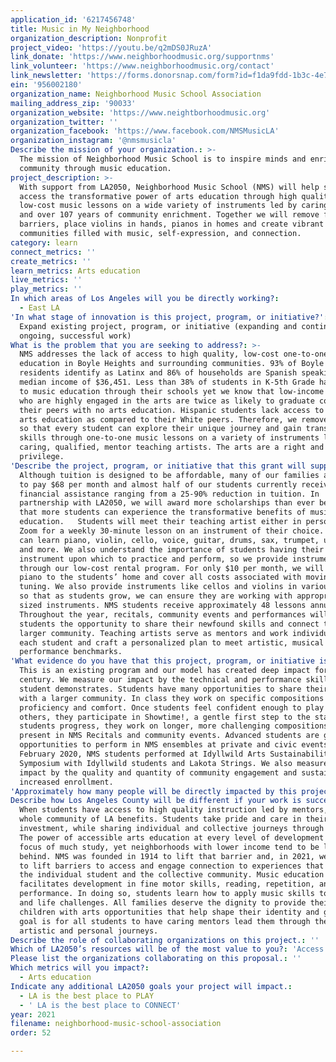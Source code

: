 ```yaml
---
application_id: '6217456748'
title: Music in My Neighborhood
organization_description: Nonprofit
project_video: 'https://youtu.be/q2mDS0JRuzA'
link_donate: 'https://www.neighborhoodmusic.org/supportnms'
link_volunteer: 'https://www.neighborhoodmusic.org/contact'
link_newsletter: 'https://forms.donorsnap.com/form?id=f1da9fdd-1b3c-4e7b-a7a8-8637be690219'
ein: '956002180'
organization_name: Neighborhood Music School Association
mailing_address_zip: '90033'
organization_website: 'https://www.neightborhoodmusic.org'
organization_twitter: ''
organization_facebook: 'https://www.facebook.com/NMSMusicLA'
organization_instagram: '@nmsmusicla'
Describe the mission of your organization.: >-
  The mission of Neighborhood Music School is to inspire minds and enrich our
  community through music education.
project_description: >-
  With support from LA2050, Neighborhood Music School (NMS) will help students
  access the transformative power of arts education through high quality,
  low-cost music lessons on a wide variety of instruments led by caring mentors
  and over 107 years of community enrichment. Together we will remove financial
  barriers, place violins in hands, pianos in homes and create vibrant
  communities filled with music, self-expression, and connection. 
category: learn
connect_metrics: ''
create_metrics: ''
learn_metrics: Arts education
live_metrics: ''
play_metrics: ''
In which areas of Los Angeles will you be directly working?:
  - East LA
'In what stage of innovation is this project, program, or initiative?': >-
  Expand existing project, program, or initiative (expanding and continuing
  ongoing, successful work)
What is the problem that you are seeking to address?: >-
  NMS addresses the lack of access to high quality, low-cost one-to-one music
  education in Boyle Heights and surrounding communities. 93% of Boyle Heights
  residents identify as Latinx and 86% of households are Spanish speaking with a
  median income of $36,451. Less than 38% of students in K-5th Grade have access
  to music education through their schools yet we know that low-income students
  who are highly engaged in the arts are twice as likely to graduate college as
  their peers with no arts education. Hispanic students lack access to quality
  arts education as compared to their White peers. Therefore, we remove barriers
  so that every student can explore their unique journey and gain transferrable
  skills through one-to-one music lessons on a variety of instruments led by
  caring, qualified, mentor teaching artists. The arts are a right and not a
  privilege. 
'Describe the project, program, or initiative that this grant will support to address the problem identified.': >-
  Although tuition is designed to be affordable, many of our families are unable
  to pay $68 per month and almost half of our students currently receive
  financial assistance ranging from a 25-90% reduction in tuition. In
  partnership with LA2050, we will award more scholarships than ever before so
  that more students can experience the transformative benefits of music
  education.   Students will meet their teaching artist either in person or via
  Zoom for a weekly 30-minute lesson on an instrument of their choice. Students
  can learn piano, violin, cello, voice, guitar, drums, sax, trumpet, ukulele
  and more. We also understand the importance of students having their own
  instrument upon which to practice and perform, so we provide instruments
  through our low-cost rental program. For only $10 per month, we will deliver a
  piano to the students’ home and cover all costs associated with moving and
  tuning. We also provide instruments like cellos and violins in various sizes
  so that as students grow, we can ensure they are working with appropriately
  sized instruments. NMS students receive approximately 48 lessons annually.
  Throughout the year, recitals, community events and performances will give
  students the opportunity to share their newfound skills and connect to the
  larger community. Teaching artists serve as mentors and work individually with
  each student and craft a personalized plan to meet artistic, musical and
  performance benchmarks.  
'What evidence do you have that this project, program, or initiative is or will be successful, and how will you define and measure success?': >-
  This is an existing program and our model has created deep impact for over a
  century. We measure our impact by the technical and performance skills each
  student demonstrates. Students have many opportunities to share their talents
  with a larger community. In class they work on specific compositions to build
  proficiency and comfort. Once students feel confident enough to play for
  others, they participate in Showtime!, a gentle first step to the stage. Once
  students progress, they work on longer, more challenging compositions to
  present in NMS Recitals and community events. Advanced students are given
  opportunities to perform in NMS ensembles at private and civic events. In
  February 2020, NMS students performed at Idyllwild Arts Sustainability
  Symposium with Idyllwild students and Lakota Strings. We also measure our
  impact by the quality and quantity of community engagement and sustained and
  increased enrollment. 
'Approximately how many people will be directly impacted by this project, program, or initiative?': '400'
Describe how Los Angeles County will be different if your work is successful.: >-
  When students have access to high quality instruction led by mentors, the
  whole community of LA benefits. Students take pride and care in their
  investment, while sharing individual and collective journeys through music.
  The power of accessible arts education at every level of development is the
  focus of much study, yet neighborhoods with lower income tend to be left
  behind. NMS was founded in 1914 to lift that barrier and, in 2021, we continue
  to lift barriers to access and engage connection to experiences that transform
  the individual student and the collective community. Music education
  facilitates development in fine motor skills, reading, repetition, and
  performance. In doing so, students learn how to apply music skills to academic
  and life challenges. All families deserve the dignity to provide their
  children with arts opportunities that help shape their identity and goals. Our
  goal is for all students to have caring mentors lead them through their
  artistic and personal journeys.
Describe the role of collaborating organizations on this project.: ''
Which of LA2050’s resources will be of the most value to you?: 'Access to the LA2050 community,Communications support'
Please list the organizations collaborating on this proposal.: ''
Which metrics will you impact?:
  - Arts education
Indicate any additional LA2050 goals your project will impact.:
  - LA is the best place to PLAY
  - ' LA is the best place to CONNECT'
year: 2021
filename: neighborhood-music-school-association
order: 52

---
```

